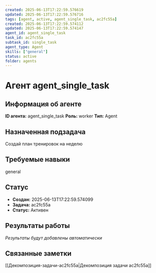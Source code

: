 ```yaml
---
created: 2025-06-13T17:22:59.576619
updated: 2025-06-13T17:22:59.576716
tags: [agent, active, agent_single_task, ac2fc55a]
created: 2025-06-13T17:22:59.574112
updated: 2025-06-13T17:22:59.574147
agent_id: agent_single_task
task_id: ac2fc55a
subtask_id: single_task
agent_type: Agent
skills: ["general"]
status: active
folder: agents
---
```


# Агент agent_single_task

## Информация об агенте

**ID агента:** agent_single_task
**Роль:** worker
**Тип:** Agent

## Назначенная подзадача
Создай план тренировок на неделю

## Требуемые навыки
general

## Статус
- **Создан:** 2025-06-13T17:22:59.574099
- **Задача:** ac2fc55a
- **Статус:** Активен

## Результаты работы
*Результаты будут добавлены автоматически*

## Связанные заметки

[[Декомпозиция-задачи-ac2fc55a|Декомпозиция задачи ac2fc55a]]